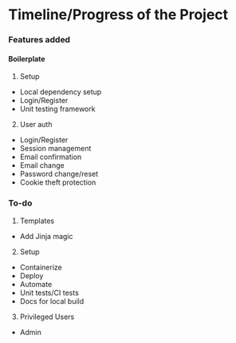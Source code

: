 # Timeline/Progress of the Project

### Features added
#### Boilerplate
1. Setup
 * Local dependency setup
 * Login/Register
 * Unit testing framework

2. User auth
 *  Login/Register
 *  Session management
 *  Email confirmation
 *  Email change
 *  Password change/reset
 *  Cookie theft protection

### To-do

1. Templates
 *  Add Jinja magic

2. Setup
 *  Containerize
 *  Deploy
 *  Automate
 *  Unit tests/CI tests
 *  Docs for local build

3. Privileged Users
 *  Admin
